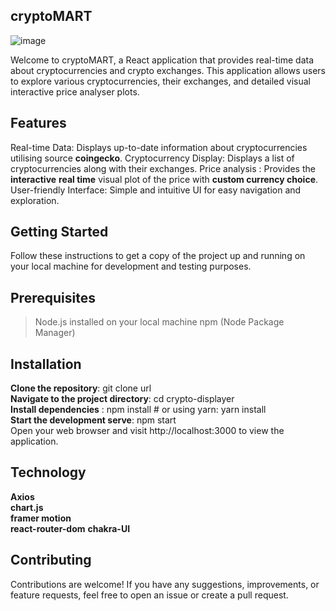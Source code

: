 ## cryptoMART
![image](https://github.com/Gauravsharma-2002/Crypt_know/assets/92368075/d4268546-fc71-4aa3-8fe9-cfe0d0a1fe07)



Welcome to cryptoMART, a React application that provides real-time data about cryptocurrencies and crypto exchanges.
This application allows users to explore various cryptocurrencies, their exchanges, and detailed visual interactive price analyser plots.

## Features
Real-time Data: Displays up-to-date information about cryptocurrencies utilising source **coingecko**.
Cryptocurrency Display: Displays a list of cryptocurrencies along with their exchanges.
Price analysis : Provides the **interactive** **real time** visual plot of the price with **custom currency choice**.
User-friendly Interface: Simple and intuitive UI for easy navigation and exploration.

## Getting Started 
Follow these instructions to get a copy of the project up and running on your local machine for development and testing purposes.

## Prerequisites
> Node.js installed on your local machine
> npm (Node Package Manager)

## Installation

**Clone the repository**: git clone url  
**Navigate to the project directory**: cd crypto-displayer  
**Install dependencies** : npm install   # or using yarn: yarn install  
**Start the development serve**: npm start  
Open your web browser and visit http://localhost:3000 to view the application.  

## Technology 

**Axios**  
**chart.js**  
**framer motion**  
**react-router-dom**
**chakra-UI**  
## Contributing
Contributions are welcome! If you have any suggestions, improvements, or feature requests, feel free to open an issue or create a pull request.  


